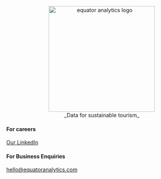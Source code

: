 <p align="center">
  <img alt="equator analytics logo" src="https://equator-ai.com/eq-logo/wordmark/purple.svg" width="280">
  <br />
  _Data for sustainable tourism_
</p>

#### For careers
[Our LinkedIn](https://www.linkedin.com/company/equator-analytics/)


#### For Business Enquiries
[hello@equatoranalytics.com](mailto:hello@equatoranalytics.com)
